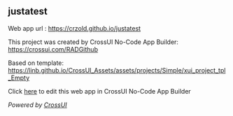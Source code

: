 ## justatest
Web app url : https://crzold.github.io/justatest

This project was created by CrossUI No-Code App Builder: https://crossui.com/RADGithub

Based on template: https://linb.github.io/CrossUI_Assets/assets/projects/Simple/xui_project_tpl_Empty

Click [here](https://crossui.com/RADGithub/#!from=github&owner=crzold&repo=justatest) to edit this web app in CrossUI No-Code App Builder

<i>Powered by [CrossUI](https://crossui.com)</i>
